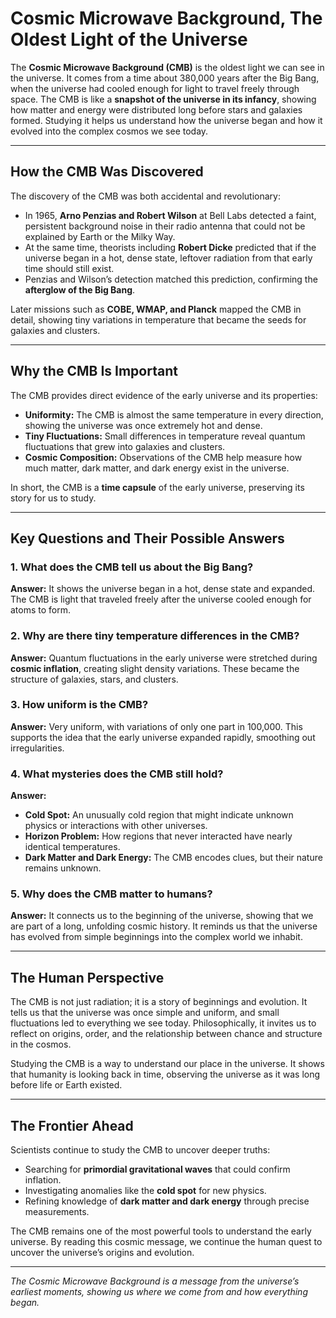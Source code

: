 # **Cosmic Microwave Background, The Oldest Light of the Universe**

The **Cosmic Microwave Background (CMB)** is the oldest light we can see in the universe. It comes from a time about 380,000 years after the Big Bang, when the universe had cooled enough for light to travel freely through space. The CMB is like a **snapshot of the universe in its infancy**, showing how matter and energy were distributed long before stars and galaxies formed. Studying it helps us understand how the universe began and how it evolved into the complex cosmos we see today.

---

## **How the CMB Was Discovered**

The discovery of the CMB was both accidental and revolutionary:

* In 1965, **Arno Penzias and Robert Wilson** at Bell Labs detected a faint, persistent background noise in their radio antenna that could not be explained by Earth or the Milky Way.
* At the same time, theorists including **Robert Dicke** predicted that if the universe began in a hot, dense state, leftover radiation from that early time should still exist.
* Penzias and Wilson’s detection matched this prediction, confirming the **afterglow of the Big Bang**.

Later missions such as **COBE, WMAP, and Planck** mapped the CMB in detail, showing tiny variations in temperature that became the seeds for galaxies and clusters.

---

## **Why the CMB Is Important**

The CMB provides direct evidence of the early universe and its properties:

* **Uniformity:** The CMB is almost the same temperature in every direction, showing the universe was once extremely hot and dense.
* **Tiny Fluctuations:** Small differences in temperature reveal quantum fluctuations that grew into galaxies and clusters.
* **Cosmic Composition:** Observations of the CMB help measure how much matter, dark matter, and dark energy exist in the universe.

In short, the CMB is a **time capsule** of the early universe, preserving its story for us to study.

---

## **Key Questions and Their Possible Answers**

### **1. What does the CMB tell us about the Big Bang?**

**Answer:** It shows the universe began in a hot, dense state and expanded. The CMB is light that traveled freely after the universe cooled enough for atoms to form.

### **2. Why are there tiny temperature differences in the CMB?**

**Answer:** Quantum fluctuations in the early universe were stretched during **cosmic inflation**, creating slight density variations. These became the structure of galaxies, stars, and clusters.

### **3. How uniform is the CMB?**

**Answer:** Very uniform, with variations of only one part in 100,000. This supports the idea that the early universe expanded rapidly, smoothing out irregularities.

### **4. What mysteries does the CMB still hold?**

**Answer:**

* **Cold Spot:** An unusually cold region that might indicate unknown physics or interactions with other universes.
* **Horizon Problem:** How regions that never interacted have nearly identical temperatures.
* **Dark Matter and Dark Energy:** The CMB encodes clues, but their nature remains unknown.

### **5. Why does the CMB matter to humans?**

**Answer:** It connects us to the beginning of the universe, showing that we are part of a long, unfolding cosmic history. It reminds us that the universe has evolved from simple beginnings into the complex world we inhabit.

---

## **The Human Perspective**

The CMB is not just radiation; it is a story of beginnings and evolution. It tells us that the universe was once simple and uniform, and small fluctuations led to everything we see today. Philosophically, it invites us to reflect on origins, order, and the relationship between chance and structure in the cosmos.

Studying the CMB is a way to understand our place in the universe. It shows that humanity is looking back in time, observing the universe as it was long before life or Earth existed.

---

## **The Frontier Ahead**

Scientists continue to study the CMB to uncover deeper truths:

* Searching for **primordial gravitational waves** that could confirm inflation.
* Investigating anomalies like the **cold spot** for new physics.
* Refining knowledge of **dark matter and dark energy** through precise measurements.

The CMB remains one of the most powerful tools to understand the early universe. By reading this cosmic message, we continue the human quest to uncover the universe’s origins and evolution.

---

*The Cosmic Microwave Background is a message from the universe’s earliest moments, showing us where we come from and how everything began.*
